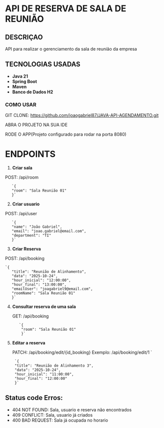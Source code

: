 # API DE RESERVA DE SALA DE REUNIÃO

## DESCRIÇAO
API para realizar o gerenciamento da sala de reunião da empresa

## TECNOLOGIAS USADAS
- **Java 21**
- **Spring Boot**
- **Maven**
- **Banco de Dados H2**

### COMO USAR
GIT CLONE: https://github.com/joaogabriel87/JAVA-API-AGENDAMENTO.git

ABRA O PROJETO NA SUA IDE

RODE O APP(Projeto configurado para rodar na porta 8080)

# ENDPOINTS
1. **Criar sala**

 POST: /api/room

       `{
       "room": "Sala Reunião 01"
       }`

2. **Criar usuario**

POST: /api/user

       `{
       "name": "João Gabriel",
       "email": "joao.gabriel@email.com",
       "department": "TI"
       }`


3. **Criar Reserva**

POST: /api/booking

    `{
       "title": "Reunião de Alinhamento",
       "data": "2025-10-24",
       "hour_inicial": "12:00:00",
       "hour_final": "13:00:00",
       "emailUser": "joagabriel9@email.com",
       "roomName": "Sala Reunião 01"
       }`

4. **Consultar reserva de uma sala**

    GET: /api/booking

          `{
           "room": "Sala Reunião 01"
           }`


5. **Editar a reserva**

    PATCH: /api/booking/edit/{id_booking}
    Exemplo: /api/booking/edit/1
`

        `{
        "title": "Reunião de Alinhamento 3",
        "data": "2025-10-24",
        "hour_inicial": "11:00:00",
        "hour_final": "12:00:00"
        }`


## Status code Erros:
- 404 NOT FOUND: Sala, usuario e reserva não encontrados
- 409 CONFLICT: Sala, usuario já criados
- 400 BAD REQUEST: Sala já ocupada no horario
